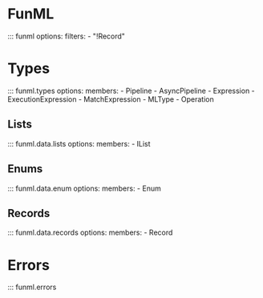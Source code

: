 FunML
===

::: funml
    options:
        filters:
            - "!Record"

Types
===

::: funml.types
    options:
        members:
            - Pipeline
            - AsyncPipeline
            - Expression
            - ExecutionExpression
            - MatchExpression
            - MLType
            - Operation

Lists
--

::: funml.data.lists
    options:
        members:
            - IList

Enums
--

::: funml.data.enum
    options:
        members:
            - Enum

Records
--

::: funml.data.records
    options:
        members:
            - Record

Errors
===

::: funml.errors
